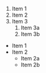 1. Item 1
2. Item 2
3. Item 3
   1. Item 3a
   2. Item 3b


* Item 1
* Item 2
  * Item 2a
  * Item 2b
